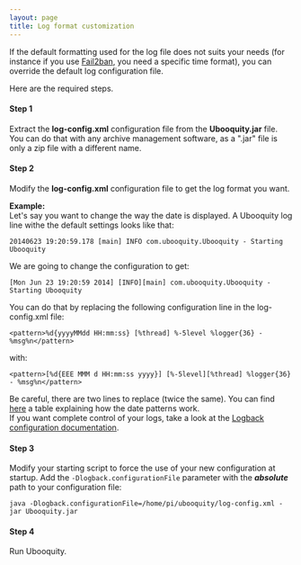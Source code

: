```yaml
---
layout: page
title: Log format customization
---
```


If the default formatting used for the log file does not suits your needs (for instance if you use [Fail2ban](http://www.fail2ban.org/wiki/index.php/Main_Page), you need a specific time format), you can override the default log configuration file.

Here are the required steps.

#### Step 1
Extract the **log-config.xml** configuration file from the **Ubooquity.jar** file. You can do that with any archive management software, as a ".jar" file is only a zip file with a different name.

#### Step 2
Modify the **log-config.xml** configuration file to get the log format you want.
 
 
**Example:**  
Let's say you want to change the way the date is displayed. A Ubooquity log line withe the default settings looks like that:

```
20140623 19:20:59.178 [main] INFO com.ubooquity.Ubooquity - Starting Ubooquity
```

We are going to change the configuration to get:

```
[Mon Jun 23 19:20:59 2014] [INFO][main] com.ubooquity.Ubooquity - Starting Ubooquity
```

You can do that by replacing the following configuration line in the log-config.xml file:

```
<pattern>%d{yyyyMMdd HH:mm:ss} [%thread] %-5level %logger{36} - %msg%n</pattern>
```

with:

```
<pattern>[%d{EEE MMM d HH:mm:ss yyyy}] [%-5level][%thread] %logger{36} - %msg%n</pattern>
```

Be careful, there are two lines to replace (twice the same). 
You can find [here](http://docs.oracle.com/javase/7/docs/api/java/text/SimpleDateFormat.html) a table explaining how the date patterns work.  
If you want complete control of your logs, take a look at the [Logback configuration documentation](http://logback.qos.ch/manual/configuration.html).  

#### Step 3
Modify your starting script to force the use of your new configuration at startup.
Add the `-Dlogback.configurationFile` parameter with the **_absolute_** path to your configuration file:

```
java -Dlogback.configurationFile=/home/pi/ubooquity/log-config.xml -jar Ubooquity.jar
```

#### Step 4 
Run Ubooquity.
